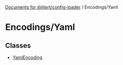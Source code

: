 [Documents for @litert/config-loader](../../index.md) / Encodings/Yaml

# Encodings/Yaml

## Classes

- [YamlEncoding](classes/YamlEncoding.md)
